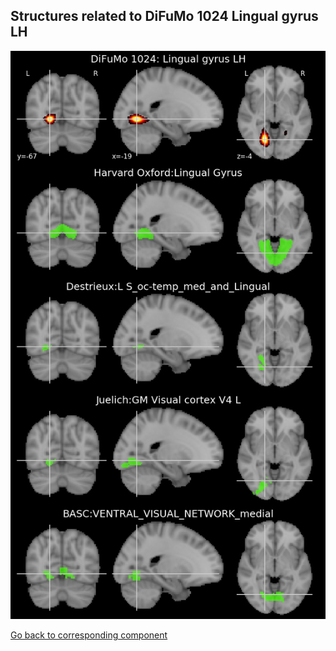


## Structures related to DiFuMo 1024 Lingual gyrus LH

![362](362.jpg "Structures related to DiFuMo 1024 Lingual gyrus LH")

[Go back to corresponding component](https://parietal-inria.github.io/DiFuMo/1024/html/362.html)
